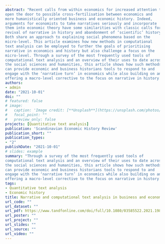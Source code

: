 ```yaml
---
abstract: "Recent calls from within economics for increased attention to narrative
open the door to possible cross-fertilisation between economics and
more humanistically oriented business and economic history. Indeed,
arguments for economists to take narratives seriously and incorporate
them into economic theory have some similarities with classic calls for a
revival of narrative in history and abandonment of ‘scientific’ history.
Both share an approach to explaining social phenomena based on the
micro-level. This article examines how new methods in computational
text analysis can be employed to further the goals of prioritising
narrative in economics and history but also challenge a focus on the
micro-level. Through a survey of the most frequently used tools of
computational text analysis and an overview of their uses to date across
the social sciences and humanities, this article shows how such methods
can provide economic and business historians tools to respond to and
engage with the ‘narrative turn’ in economics while also building on and
offering a macro-level corrective to the focus on narrative in history."
authors:
- admin
date: "2021-10-01"
doi: ""
# featured: false
# image:
#   caption: 'Image credit: [**Unsplash**](https://unsplash.com/photos/jdD8gXaTZsc)'
#   focal_point: ""
#   preview_only: false
projects: [Quantitative text analysis]
publication: 'Scandinavian Economic History Review'
publication_short: ""
publication_types:
- "2"
publishDate: "2021-10-01"
# slides: example
summary: "Through a survey of the most frequently used tools of
computational text analysis and an overview of their uses to date across
the social sciences and humanities, this article shows how such methods
can provide economic and business historians tools to respond to and
engage with the ‘narrative turn’ in economics while also building on and
offering a macro-level corrective to the focus on narrative in history."
tags:
- Quantitative text analysis
- Economic history
title: Narrative and computational text analysis in business and economic history
url_code: ""
url_dataset: ""
url_pdf: https://www.tandfonline.com/doi/full/10.1080/03585522.2021.1984299
url_poster: ""
url_project: ""
url_slides: ""
url_source: ""
url_video: ""
---
```



